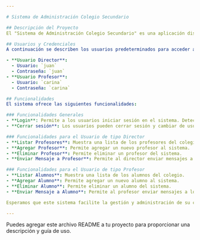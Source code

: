 ```yaml
---

# Sistema de Administración Colegio Secundario

## Descripción del Proyecto
El "Sistema de Administración Colegio Secundario" es una aplicación diseñada para gestionar las actividades escolares en un colegio secundario. Permite a diferentes tipos de usuarios (director, profesor) interactuar con el sistema según su rol.

## Usuarios y Credenciales
A continuación se describen los usuarios predeterminados para acceder al sistema:

- **Usuario Director**:
  - Usuario: `juan`
  - Contraseña: `juan`
- **Usuario Profesor**:
  - Usuario: `carina`
  - Contraseña: `carina`

## Funcionalidades
El sistema ofrece las siguientes funcionalidades:

### Funcionalidades Generales
- **Login**: Permite a los usuarios iniciar sesión en el sistema. Detecta el tipo de rol del usuario logueado y muestra las funcionalidades correspondientes.
- **Cerrar sesión**: Los usuarios pueden cerrar sesión y cambiar de usuario sin salir del sistema.

### Funcionalidades para el Usuario de tipo Director
- **Listar Profesores**: Muestra una lista de los profesores del colegio.
- **Agregar Profesor**: Permite agregar un nuevo profesor al sistema.
- **Eliminar Profesor**: Permite eliminar un profesor del sistema.
- **Enviar Mensaje a Profesor**: Permite al director enviar mensajes a los profesores.

### Funcionalidades para el Usuario de tipo Profesor
- **Listar Alumnos**: Muestra una lista de los alumnos del colegio.
- **Agregar Alumno**: Permite agregar un nuevo alumno al sistema.
- **Eliminar Alumno**: Permite eliminar un alumno del sistema.
- **Enviar Mensaje a Alumno**: Permite al profesor enviar mensajes a los alumnos.

Esperamos que este sistema facilite la gestión y administración de su colegio secundario. Si tiene alguna consulta o problema, no dude en contactarnos.

--- 
```


Puedes agregar este archivo README a tu proyecto para proporcionar una descripción y guía de uso.
